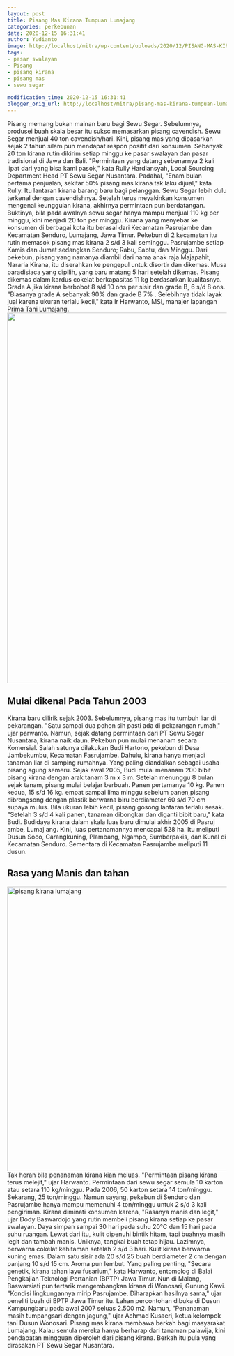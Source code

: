 ```yaml
---
layout: post
title: Pisang Mas Kirana Tumpuan Lumajang
categories: perkebunan
date: 2020-12-15 16:31:41
author: Yudianto
image: http://localhost/mitra/wp-content/uploads/2020/12/PISANG-MAS-KIRANA2.jpg
tags:
- pasar swalayan
- Pisang
- pisang kirana
- pisang mas
- sewu segar

modification_time: 2020-12-15 16:31:41
blogger_orig_url: http://localhost/mitra/pisang-mas-kirana-tumpuan-lumajang.html
---
```


Pisang memang bukan mainan baru bagi Sewu Segar. Sebelumnya, produsei buah skala besar itu suksc memasarkan pisang cavendish. Sewu Segar menjual 40 ton cavendish/hari. Kini, pisang mas yang dipasarkan sejak 2 tahun silam pun mendapat respon positif dari konsumen.
Sebanyak 20 ton kirana rutin dikirim setiap minggu ke pasar swalayan dan pasar tradisional di Jawa dan Bali. "Permintaan yang datang sebenarnya 2 kali lipat dari yang bisa kami pasok," kata Rully Hardiansyah, Local Sourcing Department Head PT Sewu Segar Nusantara.
Padahal, "Enam bulan pertama penjualan, sekitar 50% pisang mas kirana tak laku dijual," kata Rully. Itu lantaran kirana barang baru bagi pelanggan. Sewu Segar lebih dulu terkenal dengan cavendishnya. Setelah terus meyakinkan konsumen mengenai keunggulan kirana, akhirnya permintaan pun berdatangan. Buktinya, bila pada awalnya sewu segar hanya mampu menjual 110 kg per minggu, kini menjadi 20 ton per minggu.
Kirana yang menyebar ke konsumen di berbagai kota itu berasal dari Kecamatan Pasrujambe dan Kecamatan Senduro, Lumajang, Jawa Timur. Pekebun di 2 kecamatan itu rutin memasok pisang mas kirana 2 s/d 3 kali seminggu. Pasrujambe setiap Kamis dan Jumat sedangkan Senduro; Rabu, Sabtu, dan Minggu.
Dari pekebun, pisang yang namanya diambil dari nama anak raja Majapahit, Nararia Kirana, itu diserahkan ke pengepul untuk disortir dan dikemas. Musa paradisiaca yang dipilih, yang baru matang 5 hari setelah dikemas.
Pisang dikemas dalam kardus cokelat berkapasitas 11 kg berdasarkan kualitasnya. Grade A jika kirana berbobot 8 s/d 10 ons per sisir dan grade B, 6 s/d 8 ons. "Biasanya grade A sebanyak 90% dan grade B 7% . Selebihnya tidak layak jual karena ukuran terlalu kecil," kata Ir Harwanto, MSi, manajer lapangan Prima Tani Lumajang.
<a href="http://127.0.0.1/mitra/wp-content/uploads/2020/12/PISANG-MAS-KIRANA1.jpg"><img class="aligncenter wp-image-20529 size-full" src="http://127.0.0.1/mitra/wp-content/uploads/2020/12/PISANG-MAS-KIRANA1.jpg" alt="" width="1434" height="850" /></a>
<h2 id="2003">Mulai dikenal Pada Tahun 2003</h2>
Kirana baru dilirik sejak 2003. Sebelumnya, pisang mas itu tumbuh liar di pekarangan. "Satu sampai dua pohon sih pasti ada di pekarangan rumah," ujar parwanto. Namun, sejak datang permintaan dari PT Sewu Segar Nusantara, kirana naik daun. Pekebun pun mulai menanam secara Komersial.
Salah satunya dilakukan Budi Hartono, pekebun di Desa Jambekumbu, Kecamatan Fasrujambe. Dahulu, kirana hanya menjadi tanaman liar di samping rumahnya. Yang paling diandalkan sebagai usaha pisang agung semeru. Sejak awal 2005, Budi mulai menanam 200 bibit pisang kirana dengan arak tanam 3 m x 3 m.
Setelah menunggu 8 bulan sejak tanam, pisang mulai belajar berbuah. Panen pertamanya 10 kg. Panen kedua, 15 s/d 16 kg. empat sampai lima minggu sebelum panen,pisang dibrongsong dengan plastik berwarna biru berdiameter 60 s/d 70 cm supaya mulus.
Bila ukuran lebih kecil, pisang gosong lantaran terlalu sesak. "Setelah 3 s/d 4 kali panen, tanaman dibongkar dan diganti bibit baru," kata Budi.
Budidaya kirana dalam skala luas baru dimulai akhir 2005 di Pasruj ambe, Lumaj ang. Kini, luas pertanamannya mencapai 528 ha. Itu meliputi Dusun Soco, Carangkuning, Plambang, Ngampo, Sumberpakis, dan Kunal di Kecamatan Senduro. Sementara di Kecamatan Pasrujambe meliputi 11 dusun.
<h2 id="Manis">Rasa yang Manis dan tahan</h2>
<a href="http://127.0.0.1/mitra/wp-content/uploads/2020/12/Gambar_pisang4_816x768.jpg"><img class="alignleft wp-image-2904 size-full" src="http://127.0.0.1/mitra/wp-content/uploads/2020/12/Gambar_pisang4_816x768.jpg" alt="pisang kirana lumajang" width="694" height="653" /></a>Tak heran bila penanaman kirana kian meluas. "Permintaan pisang kirana terus melejit," ujar Harwanto. Permintaan dari sewu segar semula 10 karton atau setara 110 kg/minggu. Pada 2006, 50 karton setara 14 ton/minggu. Sekarang, 25 ton/minggu. Namun sayang, pekebun di Senduro dan Pasrujambe hanya mampu memenuhi 4 ton/minggu untuk 2 s/d 3 kali pengiriman.
Kirana diminati konsumen karena, "Rasanya manis dan legit," ujar Dody Baswardojo yang rutin membeli pisang kirana setiap ke pasar swalayan. Daya simpan sampai 30 hari pada suhu 20°C dan 15 hari pada suhu ruangan. Lewat dari itu, kulit dipenuhi bintik hitam, tapi buahnya masih legit dan tambah manis.
Uniknya, tangkai buah tetap hijau. Lazimnya, berwarna cokelat kehitaman setelah 2 s/d 3 hari. Kulit kirana berwarna kuning emas. Dalam satu sisir ada 20 s/d 25 buah berdiameter 2 cm dengan panjang 10 s/d 15 cm. Aroma pun lembut. Yang paling penting, "Secara genetik, kirana tahan layu fusarium," kata Harwanto, entomolog di Balai Pengkajian Teknologi Pertanian (BPTP) Jawa Timur.
Nun di Malang, Baswarsiati pun tertarik mengembangkan kirana di Wonosari, Gunung Kawi. "Kondisi lingkungannya mirip Pasrujambe. Diharapkan hasilnya sama," ujar peneliti buah di BPTP Jawa Timur itu. Lahan percontohan dibuka di Dusun Kampungbaru pada awal 2007 seluas 2.500 m2. Namun, "Penanaman masih tumpangsari dengan jagung," ujar Achmad Kusaeri, ketua kelompok tani Dusun Wonosari.
Pisang mas kirana membawa berkah bagi masyarakat Lumajang. Kalau semula mereka hanya berharap dari tanaman palawija, kini pendapatan mingguan diperoleh dari pisang kirana. Berkah itu pula yang dirasakan PT Sewu Segar Nusantara.
